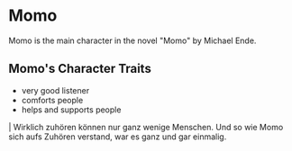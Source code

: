 # Momo
Momo is the main character in the novel "Momo" by Michael Ende.

## Momo's Character Traits
* very good listener
* comforts people
* helps and supports people 

| Wirklich zuhören können nur ganz wenige Menschen. Und so wie Momo sich aufs Zuhören verstand, war es ganz und gar einmalig. 

 
